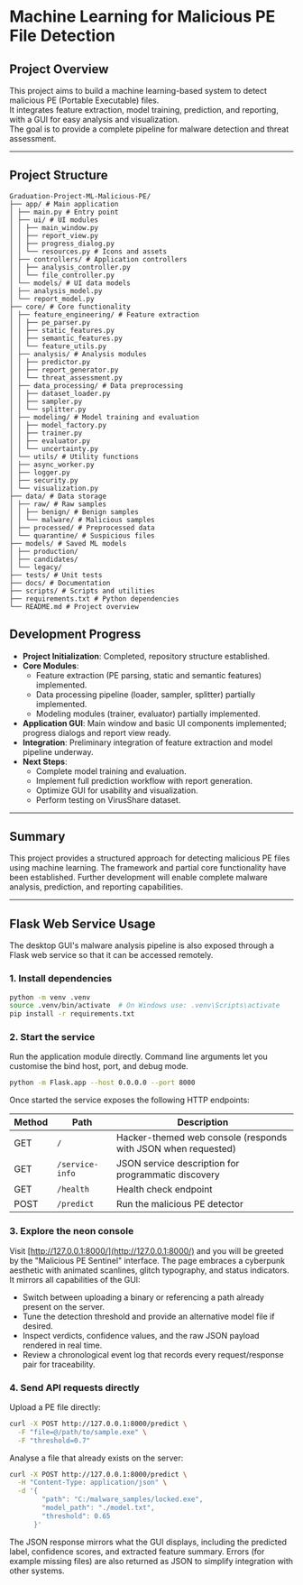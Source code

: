 # Machine Learning for Malicious PE File Detection

## Project Overview
This project aims to build a machine learning-based system to detect malicious PE (Portable Executable) files.  
It integrates feature extraction, model training, prediction, and reporting, with a GUI for easy analysis and visualization.  
The goal is to provide a complete pipeline for malware detection and threat assessment.


---

## Project Structure

```
Graduation-Project-ML-Malicious-PE/
├── app/ # Main application
│ ├── main.py # Entry point
│ ├── ui/ # UI modules
│ │ ├── main_window.py
│ │ ├── report_view.py
│ │ ├── progress_dialog.py
│ │ └── resources.py # Icons and assets
│ ├── controllers/ # Application controllers
│ │ ├── analysis_controller.py
│ │ └── file_controller.py
│ └── models/ # UI data models
│ ├── analysis_model.py
│ └── report_model.py
├── core/ # Core functionality
│ ├── feature_engineering/ # Feature extraction
│ │ ├── pe_parser.py
│ │ ├── static_features.py
│ │ ├── semantic_features.py
│ │ └── feature_utils.py
│ ├── analysis/ # Analysis modules
│ │ ├── predictor.py
│ │ ├── report_generator.py
│ │ └── threat_assessment.py
│ ├── data_processing/ # Data preprocessing
│ │ ├── dataset_loader.py
│ │ ├── sampler.py
│ │ └── splitter.py
│ ├── modeling/ # Model training and evaluation
│ │ ├── model_factory.py
│ │ ├── trainer.py
│ │ ├── evaluator.py
│ │ └── uncertainty.py
│ └── utils/ # Utility functions
│ ├── async_worker.py
│ ├── logger.py
│ ├── security.py
│ └── visualization.py
├── data/ # Data storage
│ ├── raw/ # Raw samples
│ │ ├── benign/ # Benign samples
│ │ └── malware/ # Malicious samples
│ ├── processed/ # Preprocessed data
│ └── quarantine/ # Suspicious files
├── models/ # Saved ML models
│ ├── production/
│ ├── candidates/
│ └── legacy/
├── tests/ # Unit tests
├── docs/ # Documentation
├── scripts/ # Scripts and utilities
├── requirements.txt # Python dependencies
└── README.md # Project overview
```

## Development Progress

- **Project Initialization**: Completed, repository structure established.  
- **Core Modules**:  
  - Feature extraction (PE parsing, static and semantic features) implemented.  
  - Data processing pipeline (loader, sampler, splitter) partially implemented.  
  - Modeling modules (trainer, evaluator) partially implemented.  
- **Application GUI**: Main window and basic UI components implemented; progress dialogs and report view ready.  
- **Integration**: Preliminary integration of feature extraction and model pipeline underway.  
- **Next Steps**:  
  - Complete model training and evaluation.  
  - Implement full prediction workflow with report generation.  
  - Optimize GUI for usability and visualization.  
  - Perform testing on VirusShare dataset.

---

## Summary
This project provides a structured approach for detecting malicious PE files using machine learning.
The framework and partial core functionality have been established.
Further development will enable complete malware analysis, prediction, and reporting capabilities.

---

## Flask Web Service Usage

The desktop GUI's malware analysis pipeline is also exposed through a Flask web service so that it can be accessed remotely.

### 1. Install dependencies

```bash
python -m venv .venv
source .venv/bin/activate  # On Windows use: .venv\Scripts\activate
pip install -r requirements.txt
```

### 2. Start the service

Run the application module directly. Command line arguments let you customise the bind host, port, and debug mode.

```bash
python -m Flask.app --host 0.0.0.0 --port 8000
```

Once started the service exposes the following HTTP endpoints:

| Method | Path       | Description                               |
|--------|------------|-------------------------------------------|
| GET    | `/`        | Hacker-themed web console (responds with JSON when requested) |
| GET    | `/service-info` | JSON service description for programmatic discovery |
| GET    | `/health`  | Health check endpoint                     |
| POST   | `/predict` | Run the malicious PE detector             |

### 3. Explore the neon console

Visit [http://127.0.0.1:8000/](http://127.0.0.1:8000/) and you will be greeted by the "Malicious PE Sentinel" interface. The page embraces a cyberpunk aesthetic with animated scanlines, glitch typography, and status indicators. It mirrors all capabilities of the GUI:

- Switch between uploading a binary or referencing a path already present on the server.
- Tune the detection threshold and provide an alternative model file if desired.
- Inspect verdicts, confidence values, and the raw JSON payload rendered in real time.
- Review a chronological event log that records every request/response pair for traceability.

### 4. Send API requests directly

Upload a PE file directly:

```bash
curl -X POST http://127.0.0.1:8000/predict \
  -F "file=@/path/to/sample.exe" \
  -F "threshold=0.7"
```

Analyse a file that already exists on the server:

```bash
curl -X POST http://127.0.0.1:8000/predict \
  -H "Content-Type: application/json" \
  -d '{
        "path": "C:/malware_samples/locked.exe",
        "model_path": "./model.txt",
        "threshold": 0.65
      }'
```

The JSON response mirrors what the GUI displays, including the predicted label, confidence scores, and extracted feature summary. Errors (for example missing files) are also returned as JSON to simplify integration with other systems.
